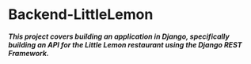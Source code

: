 # Backend-LittleLemon
***This project covers building an application in Django, specifically building an API for the Little Lemon restaurant using the Django REST Framework.***